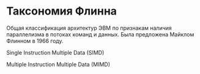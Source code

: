# Таксономия Флинна


Общая классификация архитектур ЭВМ по признакам наличия параллелизма в потоках команд и данных. Была предложена Майклом Флинном в 1966 году.


Single Instruction Multiple Data (SIMD)





Multiple Instruction Multiple Data (MIMD)

